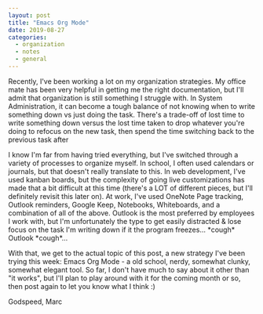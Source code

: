 ```yaml
---
layout: post
title: "Emacs Org Mode"
date: 2019-08-27
categories: 
  - organization
  - notes
  - general
---
```


<p> Recently, I've been working a lot on my organization strategies. My office mate has been very helpful in getting me the right documentation, but I'll admit that organization is still something I struggle with. In System Administration, it can become a tough balance of not knowing when to write something down vs just doing the task. There's a trade-off of lost time to write something down versus the lost time taken to drop whatever you're doing to refocus on the new task, then spend the time switching back to the previous task after</p>

<p> I know I'm far from having tried everything, but I've switched through a variety of processes to organize myself. In school, I often used calendars or journals, but that doesn't really translate to this. In web development, I've used kanban boards, but the complexity of going live customizations has made that a bit difficult at this time (there's a LOT of different pieces, but I'll definitely revisit this later on).
 At work, I've used OneNote Page tracking, Outlook reminders, Google Keep, Notebooks, Whiteboards, and a combination of all of the above. Outlook is the most preferred by employees I work with, but I'm unfortunately the type to get easily distracted & lose focus on the task I'm writing down if it the program freezes... *cough* Outlook *cough*...</p>

<p> With that, we get to the actual topic of this post, a new strategy I've been trying this week: Emacs Org Mode - a old school, nerdy, somewhat clunky, somewhat elegant tool. So far, I don't have much to say about it other than "it works", but I'll plan to play around with it for the coming month or so, then post again to let you know what I think :)</p>

Godspeed,
Marc 

